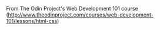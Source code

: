From The Odin Project's Web Development 101 course (http://www.theodinproject.com/courses/web-development-101/lessons/html-css)